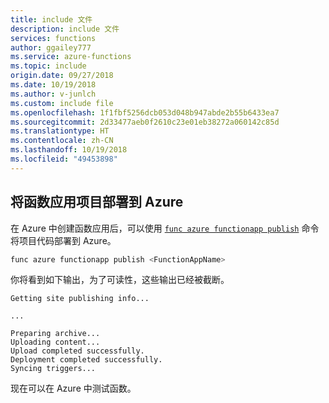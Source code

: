 ```yaml
---
title: include 文件
description: include 文件
services: functions
author: ggailey777
ms.service: azure-functions
ms.topic: include
origin.date: 09/27/2018
ms.date: 10/19/2018
ms.author: v-junlch
ms.custom: include file
ms.openlocfilehash: 1f1fbf5256dcb053d048b947abde2b55b6433ea7
ms.sourcegitcommit: 2d33477aeb0f2610c23e01eb38272a060142c85d
ms.translationtype: HT
ms.contentlocale: zh-CN
ms.lasthandoff: 10/19/2018
ms.locfileid: "49453898"
---
```

## <a name="deploy-the-function-app-project-to-azure"></a>将函数应用项目部署到 Azure

在 Azure 中创建函数应用后，可以使用 [`func azure functionapp publish`](../articles/azure-functions/functions-run-local.md#project-file-deployment) 命令将项目代码部署到 Azure。

```bash
func azure functionapp publish <FunctionAppName>
```

你将看到如下输出，为了可读性，这些输出已经被截断。

```output
Getting site publishing info...

...

Preparing archive...
Uploading content...
Upload completed successfully.
Deployment completed successfully.
Syncing triggers...
```

现在可以在 Azure 中测试函数。

<!-- ms.date: 10/19/2018 -->